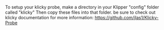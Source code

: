 
To setup your klicky probe, make a directory in your Klipper "config" folder called "klicky" Then copy these files into that folder. be sure to check out klicky documentation for more information: https://github.com/jlas1/Klicky-Probe
